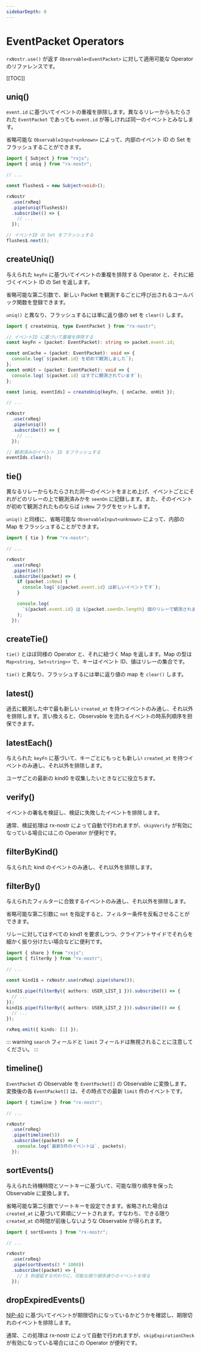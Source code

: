 ```yaml
---
sidebarDepth: 0
---
```


# EventPacket Operators

`rxNostr.use()` が返す `Observable<EventPacket>` に対して適用可能な Operator のリファレンスです。

[[TOC]]

## uniq()

`event.id` に基づいてイベントの重複を排除します。異なるリレーからもたらされた `EventPacket` であっても `event.id` が等しければ同一のイベントとみなします。

省略可能な `ObservableInput<unknown>` によって、内部のイベント ID の Set をフラッシュすることができます。

```ts
import { Subject } from "rxjs";
import { uniq } from "rx-nostr";

// ...

const flushes$ = new Subject<void>();

rxNostr
  .use(rxReq)
  .pipe(uniq(flushes$))
  .subscribe(() => {
    // ...
  });

// イベントID の Set をフラッシュする
flushes$.next();
```

## createUniq()

与えられた `keyFn` に基づいてイベントの重複を排除する Operator と、それに紐づくイベント ID の Set を返します。

省略可能な第二引数で、新しい Packet を観測するごとに呼び出されるコールバック関数を登録できます。

`uniq()` と異なり、フラッシュするには単に返り値の set を `clear()` します。

```ts
import { createUniq, type EventPacket } from "rx-nostr";

// イベントID に基づいて重複を排除する
const keyFn = (packet: EventPacket): string => packet.event.id;

const onCache = (packet: EventPacket): void => {
  console.log(`${packet.id} を初めて観測しました`);
};
const onHit = (packet: EventPacket): void => {
  console.log(`${packet.id} はすでに観測されています`);
};

const [uniq, eventIds] = createUniq(keyFn, { onCache, onHit });

// ...

rxNostr
  .use(rxReq)
  .pipe(uniq())
  .subscribe(() => {
    // ...
  });

// 観測済みのイベント ID をフラッシュする
eventIds.clear();
```

## tie()

異なるリレーからもたらされた同一のイベントをまとめ上げ、イベントごとにそれがどのリレーの上で観測済みかを `seenOn` に記録します。また、そのイベントが初めて観測されたものならば `isNew` フラグをセットします。

`uniq()` と同様に、省略可能な `ObservableInput<unknown>` によって、内部の Map をフラッシュすることができます。

```ts
import { tie } from "rx-nostr";

// ...

rxNostr
  .use(rxReq)
  .pipe(tie())
  .subscribe((packet) => {
    if (packet.isNew) {
      console.log(`${packet.event.id} は新しいイベントです`);
    }

    console.log(
      `${packet.event.id} は ${packet.seenOn.length} 個のリレーで観測されました`
    );
  });
```

## createTie()

`tie()` とほぼ同様の Operator と、それに紐づく Map を返します。Map の型は `Map<string, Set<string>>` で、キーはイベント ID、値はリレーの集合です。

`tie()` と異なり、フラッシュするには単に返り値の map を `clear()` します。

## latest()

過去に観測した中で最も新しい `created_at` を持つイベントのみ通し、それ以外を排除します。言い換えると、Observable を流れるイベントの時系列順序を担保できます。

## latestEach()

与えられた `keyFn` に基づいて、キーごとにもっとも新しい `created_at` を持つイベントのみ通し、それ以外を排除します。

ユーザごとの最新の kind0 を収集したいときなどに役立ちます。

## verify()

イベントの署名を検証し、検証に失敗したイベントを排除します。

通常、検証処理は rx-nostr によって自動で行われますが、`skipVerify` が有効になっている場合にはこの Operator が便利です。

## filterByKind()

与えられた kind のイベントのみ通し、それ以外を排除します。

## filterBy()

与えられたフィルターに合致するイベントのみ通し、それ以外を排除します。

省略可能な第二引数に `not` を指定すると、フィルター条件を反転させることができます。

リレーに対してはすべての kind1 を要求しつつ、クライアントサイドでそれらを細かく振り分けたい場合などに便利です。

```ts
import { share } from "rxjs";
import { filterBy } from "rx-nostr";

// ...

const kind1$ = rxNostr.use(rxReq).pipe(share());

kind1$.pipe(filterBy({ authors: USER_LIST_1 })).subscribe(() => {
  // ...
});
kind1$.pipe(filterBy({ authors: USER_LIST_2 })).subscribe(() => {
  // ...
});

rxReq.emit({ kinds: [1] });
```

::: warning
`search` フィールドと `limit` フィールドは無視されることに注意してください。
:::

## timeline()

`EventPacket` の Observable を `EventPacket[]` の Observable に変換します。変換後の各 `EventPacket[]` は、その時点での最新 `limit` 件のイベントです。

```ts
import { timeline } from "rx-nostr";

// ...

rxNostr
  .use(rxReq)
  .pipe(timeline(5))
  .subscribe((packets) => {
    console.log(`最新5件のイベントは`, packets);
  });
```

## sortEvents()

与えられた待機時間とソートキーに基づいて、可能な限り順序を保った Observable に変換します。

省略可能な第二引数でソートキーを設定できます。省略された場合は `created_at` に基づいて昇順にソートされます。すなわち、できる限り `created_at` の時間が前後しないような Observable が得られます。

```ts
import { sortEvents } from "rx-nostr";

// ...

rxNostr
  .use(rxReq)
  .pipe(sortEvents(3 * 1000))
  .subscribe((packet) => {
    // 3 秒遅延する代わりに、可能な限り順序通りのイベントを得る
  });
```

## dropExpiredEvents()

[NIP-40](https://github.com/nostr-protocol/nips/blob/master/40.md) に基づいてイベントが期限切れになっているかどうかを確認し、期限切れのイベントを排除します。

通常、この処理は rx-nostr によって自動で行われますが、`skipExpirationCheck` が有効になっている場合にはこの Operator が便利です。
